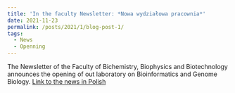 ```yaml
---
title: 'In the faculty Newsletter: *Nowa wydziałowa pracownia*'
date: 2021-11-23
permalink: /posts/2021/1/blog-post-1/
tags:
  - News
  - Openning
---
```


The Newsletter of the Faculty of Bichemistry, Biophysics and Biotechnology announces the opening of out laboratory on Bioinformatics and Genome Biology. [Link to the news in Polish](https://wbbib.uj.edu.pl/pl_PL/wydzial/aktualnosci/-/journal_content/56_INSTANCE_oYhIKDBXnbw9/41648/149180726)
